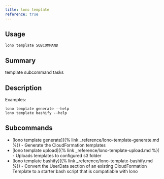 ```yaml
---
title: lono template
reference: true
---
```


## Usage

    lono template SUBCOMMAND

## Summary

template subcommand tasks

## Description

Examples:

    lono template generate --help
    lono template bashify --help

## Subcommands

* [lono template generate]({% link _reference/lono-template-generate.md %}) - Generate the CloudFormation templates
* [lono template upload]({% link _reference/lono-template-upload.md %}) - Uploads templates to configured s3 folder
* [lono template bashify]({% link _reference/lono-template-bashify.md %}) - Convert the UserData section of an existing CloudFormation Template to a starter bash script that is compatiable with lono


